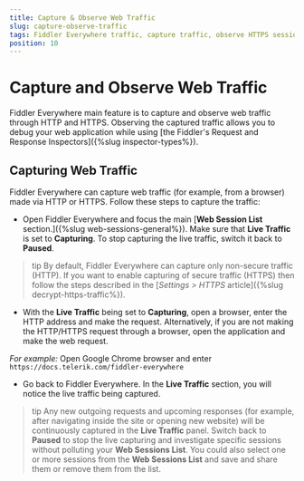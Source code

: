 ```yaml
---
title: Capture & Observe Web Traffic
slug: capture-observe-traffic
tags: Fiddler Everywhere traffic, capture traffic, observe HTTPS sessions, observe web traffic
position: 10
---
```


# Capture and Observe Web Traffic

Fiddler Everywhere main feature is to capture and observe web traffic through HTTP and HTTPS. Observing the captured traffic allows you to debug your web application while using [the Fiddler's Request and Response Inspectors]({%slug inspector-types%}).

## Capturing Web Traffic

Fiddler Everywhere can capture web traffic (for example, from a browser) made via HTTP or HTTPS. Follow these steps to capture the traffic:

- Open Fiddler Everywhere and focus the main [__Web Session List__ section.]({%slug web-sessions-general%}). Make sure that __Live Traffic__ is set to __Capturing__. To stop capturing the live traffic, switch it back to __Paused__.

>tip By default, Fiddler Everywhere can capture only non-secure traffic (HTTP). If you want to enable capturing of secure traffic (HTTPS) then follow the steps described in the [_Settings > HTTPS_ article]({%slug decrypt-https-traffic%}).

- With the __Live Traffic__ being set to __Capturing__, open a browser, enter the HTTP address and make the request. Alternatively, if you are not making the HTTP/HTTPS request through a browser, open the application and make the web request.

_For example:_ Open Google Chrome browser and enter `https://docs.telerik.com/fiddler-everywhere`

- Go back to Fiddler Everywhere. In the __Live Traffic__ section, you will notice the live traffic being captured.

>tip Any new outgoing requests and upcoming responses (for example, after navigating inside the site or opening new website) will be continuously captured in the __Live Traffic__ panel. Switch back to __Paused__ to stop the live capturing and investigate specific sessions without polluting your __Web Sessions List__. You could also select one or more sessions from the __Web Sessions List__ and save and share them or remove them from the list.